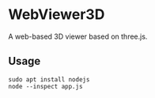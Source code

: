 # WebViewer3D

A web-based 3D viewer based on three.js.

## Usage

```
sudo apt install nodejs
node --inspect app.js
```